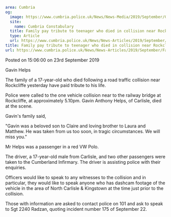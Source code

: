 ```yaml
area: Cumbria
og:
  image: https://www.cumbria.police.uk/News/News-Media/2019/September/Gavin-Anthony-Helpsjpg.jpg
  site:
    name: Cumbria Constabulary
  title: Family pay tribute to teenager who died in collision near Rockcliffe
  type: Article
  url: https://www.cumbria.police.uk/News/News-Articles/2019/September/Family-pay-tribute-to-teenager-who-died-in-collision-near-Rockcliffe.aspx
title: Family pay tribute to teenager who died in collision near Rockcliffe
url: https://www.cumbria.police.uk/News/News-Articles/2019/September/Family-pay-tribute-to-teenager-who-died-in-collision-near-Rockcliffe.aspx
```

Posted on 15:06:00 on 23rd September 2019

Gavin Helps

The family of a 17-year-old who died following a road traffic collision near Rockcliffe yesterday have paid tribute to his life.

Police were called to the one vehicle collision near to the railway bridge at Rockcliffe, at approximately 5.10pm. Gavin Anthony Helps, of Carlisle, died at the scene.

Gavin's family said,

"Gavin was a beloved son to Claire and loving brother to Laura and Matthew. He was taken from us too soon, in tragic circumstances. We will miss you."

Mr Helps was a passenger in a red VW Polo.

The driver, a 17-year-old male from Carlisle, and two other passengers were taken to the Cumberland Infirmary. The driver is assisting police with their enquiries.

Officers would like to speak to any witnesses to the collision and in particular, they would like to speak anyone who has dashcam footage of the vehicle in the area of North Carlisle & Kingstown at the time just prior to the collision.

Those with information are asked to contact police on 101 and ask to speak to Sgt 2240 Radzan, quoting incident number 175 of September 22.
